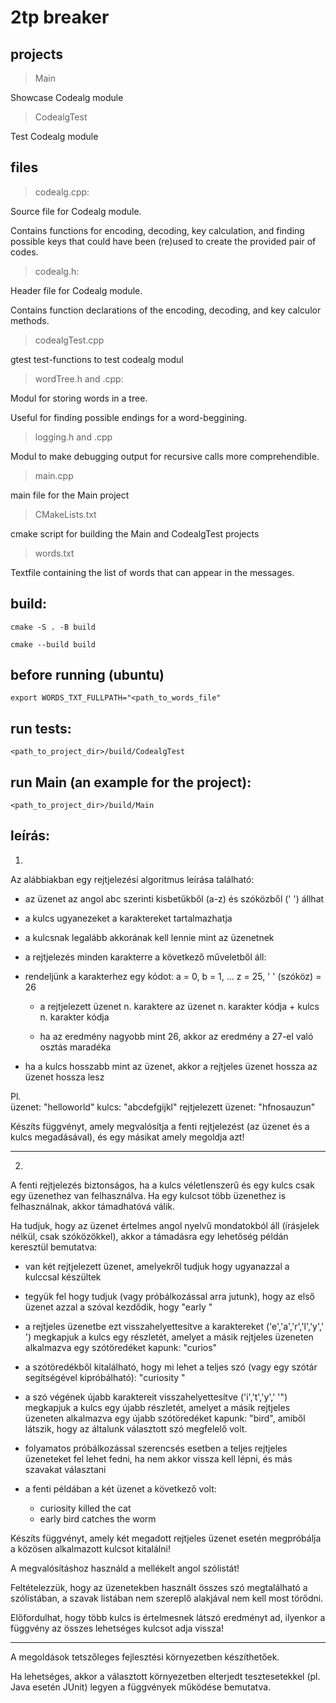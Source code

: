 # 2tp breaker
## projects
> Main

Showcase Codealg module

> CodealgTest

Test Codealg module

## files
> codealg.cpp:

Source file for Codealg module.

Contains functions for  encoding, decoding, key calculation, and finding possible keys that could have been (re)used to create the provided pair of codes.

> codealg.h:

Header file for Codealg module. 

Contains function declarations of the encoding, decoding, and key calculor methods.

> codealgTest.cpp

gtest test-functions to test codealg modul

> wordTree.h and .cpp:

Modul for storing words in a tree. 

Useful for finding possible endings for a word-beggining.

> logging.h and .cpp

Modul to make debugging output for recursive calls more comprehendible.

> main.cpp

main file for the Main project

> CMakeLists.txt

cmake script for building the Main and CodealgTest projects

> words.txt

Textfile containing the list of words that can appear in the messages.
## build:

```cmake -S . -B build```

```cmake --build build```
## before running (ubuntu)
```export WORDS_TXT_FULLPATH="<path_to_words_file"```
## run tests:
```<path_to_project_dir>/build/CodealgTest```
## run Main (an example for the project):
```<path_to_project_dir>/build/Main```

## leírás:
1.

Az alábbiakban egy rejtjelezési algoritmus leírása található:

- az üzenet az angol abc szerinti kisbetűkből (a-z) és szóközből (' ') állhat

- a kulcs ugyanezeket a karaktereket tartalmazhatja

- a kulcsnak legalább akkorának kell lennie mint az üzenetnek

- a rejtjelezés minden karakterre a következő műveletből  áll:
- rendeljünk a karakterhez egy kódot: a = 0, b = 1, ... z = 25, ' ' (szóköz) = 26

  - a rejtjelezett üzenet n. karaktere az üzenet n. karakter kódja + kulcs n. karakter kódja    

  - ha az eredmény nagyobb mint 26, akkor az eredmény a 27-el való osztás maradéka

- ha a kulcs hosszabb mint az üzenet, akkor a rejtjeles üzenet hossza az üzenet hossza lesz

Pl.  
üzenet: "helloworld"
kulcs:  "abcdefgijkl"
rejtjelezett üzenet: "hfnosauzun"

Készíts függvényt, amely megvalósítja a fenti rejtjelezést (az üzenet és a kulcs megadásával), és egy másikat amely megoldja azt!

-------------------------------------------

2.

A fenti rejtjelezés biztonságos, ha a kulcs véletlenszerű és egy kulcs csak egy üzenethez van felhasználva. Ha egy kulcsot több üzenethez is
felhasználnak, akkor támadhatóvá válik.

Ha tudjuk, hogy az üzenet értelmes angol nyelvű mondatokból áll (írásjelek nélkül, csak szóközökkel), akkor a támadásra egy lehetőség példán keresztül bemutatva:

- van két rejtjelezett üzenet, amelyekről tudjuk hogy ugyanazzal a kulccsal készültek

- tegyük fel hogy tudjuk (vagy próbálkozással arra jutunk), hogy az első üzenet azzal a szóval kezdődik, hogy "early "

- a rejtjeles üzenetbe ezt visszahelyettesítve a karaktereket ('e','a','r','l','y',' ') megkapjuk a kulcs egy részletét, amelyet a másik
rejtjeles üzeneten alkalmazva egy szótöredéket kapunk:  "curios"

- a szótöredékből kitalálható, hogy mi lehet a teljes szó (vagy egy szótár segítségével kipróbálható): "curiosity "

- a szó végének újabb karaktereit visszahelyettesítve ('i','t','y',' '") megkapjuk a kulcs egy újabb részletét, amelyet a másik
rejtjeles üzeneten alkalmazva egy újabb szótöredéket kapunk:  "bird", amiből látszik, hogy az általunk választott szó megfelelő volt.

- folyamatos próbálkozással szerencsés esetben a teljes rejtjeles üzeneteket fel lehet fedni, ha nem akkor vissza kell lépni, és más szavakat választani

- a fenti példában a két üzenet a következő volt:

    - curiosity killed the cat
    - early bird catches the worm


Készíts függvényt, amely két megadott rejtjeles üzenet esetén megpróbálja a közösen alkalmazott kulcsot kitalálni!

A megvalósításhoz használd a mellékelt angol szólistát!

Feltételezzük, hogy az üzenetekben használt összes szó megtalálható a szólistában, a szavak listában nem szereplő alakjával nem kell most törődni.

Előfordulhat, hogy több kulcs is értelmesnek látszó eredményt ad, ilyenkor a függvény az összes lehetséges kulcsot adja vissza!

-------------------------------------------

A megoldások tetszőleges fejlesztési környezetben készíthetőek.

Ha lehetséges, akkor a választott környezetben elterjedt tesztesetekkel (pl. Java esetén JUnit) legyen a függvények működése bemutatva.
